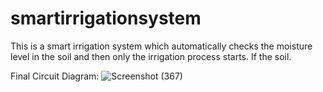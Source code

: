 # smartirrigationsystem

This is a smart irrigation system which automatically checks the moisture level in the soil and then only the irrigation process starts. If the soil.

Final Circuit Diagram:
![Screenshot (367)](https://user-images.githubusercontent.com/69718746/137588627-fedb05ac-d820-43cf-8f74-81ab238b12ef.png)
